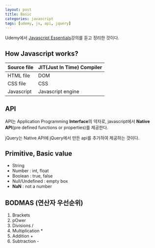 ```yaml
---
layout: post
title: Basic
categories: javascript
tags: [udemy, js, api, jquery]
---
```

<div class="message">Udemy에서 <a href="https://www.udemy.com/javascript-essentials/" target="_blank">Javascript Essentials</a>강의를 듣고 정리한 것이다.</div>

## How Javascript works?
<table>
  <thead>
    <tr>
      <th>Source file</th>
      <th>JIT(Just In Time) Compiler</th>
    </tr>
  </thead>
  <tbody>
    <tr>
      <td>HTML file</td>
      <td>DOM</td>
    </tr>
    <tr>
      <td>CSS file</td>
      <td>CSS</td>
    </tr>
    <tr>
      <td>Javascript</td>
      <td>Javascript engine</td>
    </tr>
  </tbody>
</table>

## API 
API는 Application Programming **Interface**의 약자로, javascript에서 **Native API**(pre defined functions or properties)를 제공한다. 

jQuery는 Native API에 jQuery에서 만든 api를 추가하여 제공하는 것이다.

## Primitive, Basic value
* String
* Number : int, float
* Boolean : true, false
* Null/Undefined : empty box
* **NaN** : not a number

## BODMAS (연산자 우선순위)
1. Brackets
2. pOwer
3. Divisions /
4. Multiplication *
5. Addition +
6. Subtraction -
